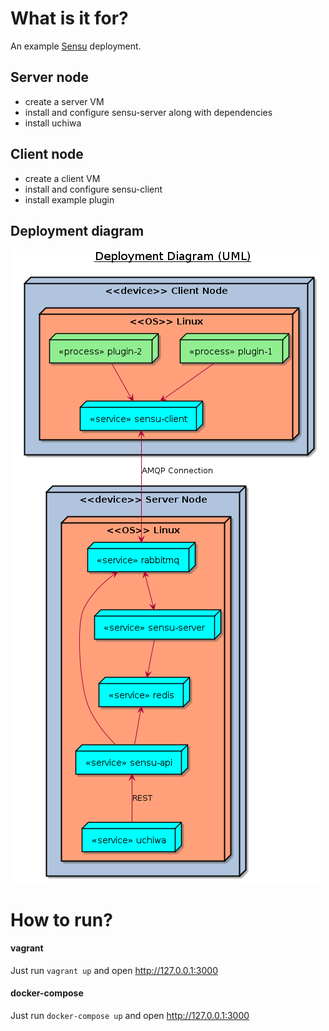 # What is it for?

An example [Sensu](https://sensuapp.org/) deployment.

## Server node
- create a server VM
- install and configure sensu-server along with dependencies
- install uchiwa

## Client node
- create a client VM
- install and configure sensu-client
- install example plugin

## Deployment diagram

![Deployment Diagram](images/deployment.png)

# How to run?

#### vagrant

Just run `vagrant up` and open http://127.0.0.1:3000

#### docker-compose

Just run `docker-compose up` and open http://127.0.0.1:3000
